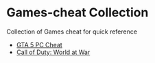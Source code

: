 # Games-cheat Collection
Collection of Games cheat for quick reference

- [GTA 5 PC Cheat](GTA-5)
- [Call of Duty: World at War](COD-WaW.md)

